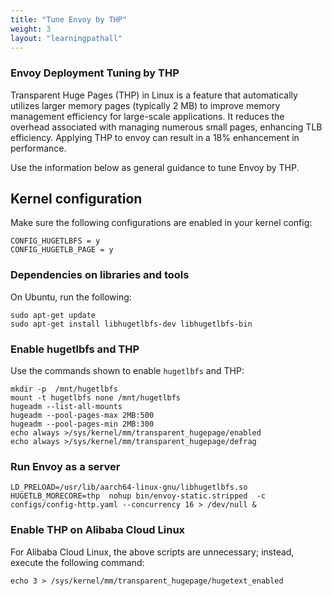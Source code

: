 ```yaml
---
title: "Tune Envoy by THP"
weight: 3
layout: "learningpathall"
---
```


###  Envoy Deployment Tuning by THP

Transparent Huge Pages (THP) in Linux is a feature that automatically utilizes larger memory pages (typically 2 MB) to improve memory management efficiency for large-scale applications. It reduces the overhead associated with managing numerous small pages, enhancing TLB efficiency. Applying THP to envoy can result in a 18% enhancement in performance.

Use the information below as general guidance to tune Envoy by THP.

##  Kernel configuration

Make sure the following configurations are enabled in your kernel config:
```console
CONFIG_HUGETLBFS = y
CONFIG_HUGETLB_PAGE = y
```

### Dependencies on libraries and tools

On Ubuntu, run the following:

```console
sudo apt-get update
sudo apt-get install libhugetlbfs-dev libhugetlbfs-bin
```

### Enable hugetlbfs and THP

Use the commands shown to enable `hugetlbfs` and THP:

```console
mkdir -p  /mnt/hugetlbfs
mount -t hugetlbfs none /mnt/hugetlbfs
hugeadm --list-all-mounts
hugeadm --pool-pages-max 2MB:500
hugeadm --pool-pages-min 2MB:300
echo always >/sys/kernel/mm/transparent_hugepage/enabled
echo always >/sys/kernel/mm/transparent_hugepage/defrag
```

### Run Envoy as a server

```console
LD_PRELOAD=/usr/lib/aarch64-linux-gnu/libhugetlbfs.so HUGETLB_MORECORE=thp  nohup bin/envoy-static.stripped  -c configs/config-http.yaml --concurrency 16 > /dev/null &
```

### Enable THP on Alibaba Cloud Linux

For Alibaba Cloud Linux, the above scripts are unnecessary; instead, execute the following command:

```console
echo 3 > /sys/kernel/mm/transparent_hugepage/hugetext_enabled
```
